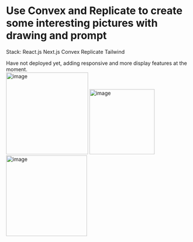 # Use Convex and Replicate to create some interesting pictures with drawing and prompt
Stack:
React.js Next.js Convex Replicate Tailwind 
<p></p>
Have not deployed yet, adding responsive and more display features at the moment.
<div class="container">
<img width="224" alt="image" src="https://github.com/Cora-chan/convex/assets/41717903/4d434af1-6f29-4d80-8cca-f3fe2b794529">
<img width="178" alt="image" src="https://github.com/Cora-chan/convex/assets/41717903/ed5e08af-bedc-4dfb-b18a-1644e1b54ee8">
<img width="221" alt="image" src="https://github.com/Cora-chan/convex/assets/41717903/832cfc40-203c-410c-a2ba-065830b98394">
</div>



